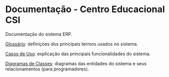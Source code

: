 # Documentação - Centro Educacional CSI

Documentação do sistema ERP.

[Glossário](glossario.md): definições dos principais termos usados no sistema.

[Casos de Uso](casos-de-uso.md): explicação das principais funcionalidades do sistema.

[Diagramas de Classes](diagramas-de-classes.md): diagramas das entidades do sistema e seus relacionamentos (para programadores).